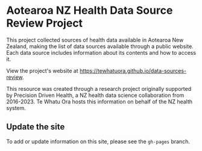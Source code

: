 # Aotearoa NZ Health Data Source Review Project
This project collected sources of health data available in Aotearoa New Zealand, making the list of data sources available through a public website. Each data source includes information about its contents and how to access it.

View the project's website at https://tewhatuora.github.io/data-sources-review.

This resource was created through a research project originally supported by Precision Driven Health, a NZ health data science collaboration from 2016-2023. Te Whatu Ora hosts this information on behalf of the NZ health system.

## Update the site
To add or update information on this site, please see the `gh-pages` branch.
